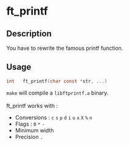# ft_printf


## Description

You have to rewrite the famous printf function. <br>

## Usage

```c
int   ft_printf(char const *str, ...)
```

``make`` will compile a ``libftprintf.a`` binary.
<br><br>
ft_printf works with :
* Conversions : ``c`` ``s`` ``p`` ``d`` ``i`` ``u`` ``x`` ``X`` ``%`` ``n``
* Flags : ``0`` ``*`` ``-``
* Minimum width
* Precision ``.``
